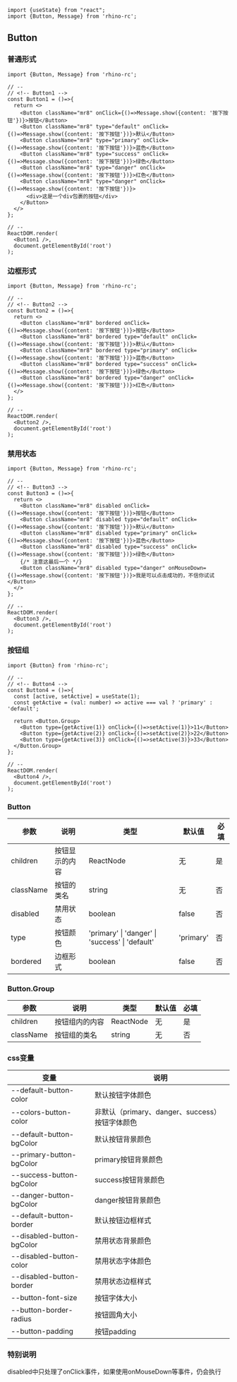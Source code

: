 ```import
import {useState} from "react";
import {Button, Message} from 'rhino-rc';
```
## Button

### 普通形式
```component
import {Button, Message} from 'rhino-rc';

// --
// <!-- Button1 -->
const Button1 = ()=>{
  return <>
    <Button className="mr8" onClick={()=>Message.show({content: '按下按钮'})}>按钮</Button>
    <Button className="mr8" type="default" onClick={()=>Message.show({content: '按下按钮'})}>默认</Button>
    <Button className="mr8" type="primary" onClick={()=>Message.show({content: '按下按钮'})}>蓝色</Button>
    <Button className="mr8" type="success" onClick={()=>Message.show({content: '按下按钮'})}>绿色</Button>
    <Button className="mr8" type="danger" onClick={()=>Message.show({content: '按下按钮'})}>红色</Button>
    <Button className="mr8" type="danger" onClick={()=>Message.show({content: '按下按钮'})}>
      <div>这是一个div包裹的按钮</div>
    </Button>
  </>
};

// --
ReactDOM.render(
  <Button1 />,
  document.getElementById('root')
);
```

### 边框形式
```component
import {Button, Message} from 'rhino-rc';

// --
// <!-- Button2 -->
const Button2 = ()=>{
  return <>
    <Button className="mr8" bordered onClick={()=>Message.show({content: '按下按钮'})}>按钮</Button>
    <Button className="mr8" bordered type="default" onClick={()=>Message.show({content: '按下按钮'})}>默认</Button>
    <Button className="mr8" bordered type="primary" onClick={()=>Message.show({content: '按下按钮'})}>蓝色</Button>
    <Button className="mr8" bordered type="success" onClick={()=>Message.show({content: '按下按钮'})}>绿色</Button>
    <Button className="mr8" bordered type="danger" onClick={()=>Message.show({content: '按下按钮'})}>红色</Button>
  </>
};

// --
ReactDOM.render(
  <Button2 />,
  document.getElementById('root')
);
```

### 禁用状态
```component
import {Button, Message} from 'rhino-rc';

// --
// <!-- Button3 -->
const Button3 = ()=>{
  return <>
    <Button className="mr8" disabled onClick={()=>Message.show({content: '按下按钮'})}>按钮</Button>
    <Button className="mr8" disabled type="default" onClick={()=>Message.show({content: '按下按钮'})}>默认</Button>
    <Button className="mr8" disabled type="primary" onClick={()=>Message.show({content: '按下按钮'})}>蓝色</Button>
    <Button className="mr8" disabled type="success" onClick={()=>Message.show({content: '按下按钮'})}>绿色</Button>
    {/* 注意这最后一个 */}
    <Button className="mr8" disabled type="danger" onMouseDown={()=>Message.show({content: '按下按钮'})}>我是可以点击成功的，不信你试试</Button>
  </>
};

// --
ReactDOM.render(
  <Button3 />,
  document.getElementById('root')
);
```

### 按钮组
```component
import {Button} from 'rhino-rc';

// --
// <!-- Button4 -->
const Button4 = ()=>{
  const [active, setActive] = useState(1);
  const getActive = (val: number) => active === val ? 'primary' : 'default';
  
  return <Button.Group>
    <Button type={getActive(1)} onClick={()=>setActive(1)}>11</Button>
    <Button type={getActive(2)} onClick={()=>setActive(2)}>22</Button>
    <Button type={getActive(3)} onClick={()=>setActive(3)}>33</Button>
  </Button.Group>
};

// --
ReactDOM.render(
  <Button4 />,
  document.getElementById('root')
);
```

### Button
参数 | 说明 | 类型 | 默认值 | 必填
-- | -- | -- | -- | -- 
children | 按钮显示的内容 | ReactNode | 无 | 是
className | 按钮的类名 | string | 无 | 否
disabled | 禁用状态 | boolean | false | 否
type | 按钮颜色 | 'primary' \| 'danger' \| 'success' \| 'default' | 'primary' | 否
bordered | 边框形式 | boolean | false | 否

### Button.Group
参数 | 说明 | 类型 | 默认值 | 必填
-- | -- | -- | -- | -- 
children | 按钮组内的内容 | ReactNode | 无 | 是
className | 按钮组的类名 | string | 无 | 否

### css变量
变量 | 说明 
-- | -- 
--default-button-color | 默认按钮字体颜色
--colors-button-color | 非默认（primary、danger、success）按钮字体颜色
--default-button-bgColor | 默认按钮背景颜色
--primary-button-bgColor | primary按钮背景颜色
--success-button-bgColor | success按钮背景颜色
--danger-button-bgColor | danger按钮背景颜色
--default-button-border | 默认按钮边框样式
--disabled-button-bgColor | 禁用状态背景颜色
--disabled-button-color | 禁用状态字体颜色
--disabled-button-border | 禁用状态边框样式
--button-font-size | 按钮字体大小
--button-border-radius | 按钮圆角大小
--button-padding | 按钮padding

### 特别说明
disabled中只处理了onClick事件，如果使用onMouseDown等事件，仍会执行

